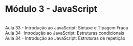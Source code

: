 <h1>Módulo 3 - JavaScript</h1>
<br>
Aula 33 - Introdução ao JavaScript: Sintaxe e Tipagem Fraca
<br>
Aula 34 -Introdução ao JavaScript: Estruturas condicionais
<br>
Aula 34 - Introdução ao JavaScript: Estruturas de repetição
<br>